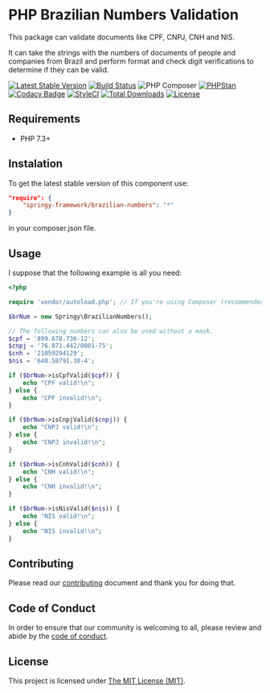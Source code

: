 # PHP Brazilian Numbers Validation

This package can validate documents like CPF, CNPJ, CNH and NIS.

It can take the strings with the numbers of documents of people and companies from Brazil and perform format and check digit verifications to determine if they can be valid.

[![Latest Stable Version](https://poser.pugx.org/springy-framework/brazilian-numbers/v/stable)](https://packagist.org/packages/springy-framework/brazilian-numbers)
[![Build Status](https://travis-ci.org/springy-framework/brazilian-numbers.svg?branch=main)](https://travis-ci.org/springy-framework/brazilian-numbers)
![PHP Composer](https://github.com/springy-framework/brazilian-numbers/workflows/PHP%20Composer/badge.svg)
[![PHPStan](https://img.shields.io/badge/PHPStan-enabled-brightgreen.svg?style=flat)](https://github.com/phpstan/phpstan)
[![Codacy Badge](https://app.codacy.com/project/badge/Grade/bf5ff92d1ecb484cbef2ec2c58f0b373)](https://www.codacy.com/gh/springy-framework/brazilian-numbers/dashboard?utm_source=github.com&amp;utm_medium=referral&amp;utm_content=springy-framework/brazilian-numbers&amp;utm_campaign=Badge_Grade)
[![StyleCI](https://github.styleci.io/repos/317241593/shield?style=flat)](https://github.styleci.io/repos/317241593)
[![Total Downloads](https://poser.pugx.org/springy-framework/brazilian-numbers/downloads)](https://packagist.org/packages/springy-framework/brazilian-numbers)
[![License](https://poser.pugx.org/springy-framework/brazilian-numbers/license)](https://packagist.org/packages/springy-framework/brazilian-numbers)

## Requirements

- PHP 7.3+

## Instalation

To get the latest stable version of this component use:

```json
"require": {
    "springy-framework/brazilian-numbers": "*"
}
```

in your composer.json file.

## Usage

I suppose that the following example is all you need:

```php
<?php

require 'vendor/autoload.php'; // If you're using Composer (recommended)

$brNum = new Springy\BrazilianNumbers();

// The following numbers can also be used without a mask.
$cpf = '899.678.736-12';
$cnpj = '76.871.442/0001-75';
$cnh = '21059294129';
$nis = '640.58791.38-4';

if ($brNum->isCpfValid($cpf)) {
    echo "CPF valid!\n";
} else {
    echo "CPF invalid!\n";
}

if ($brNum->isCnpjValid($cnpj)) {
    echo "CNPJ valid!\n";
} else {
    echo "CNPJ invalid!\n";
}

if ($brNum->isCnhValid($cnh)) {
    echo "CNH valid!\n";
} else {
    echo "CNH invalid!\n";
}

if ($brNum->isNisValid($nis)) {
    echo "NIS valid!\n";
} else {
    echo "NIS invalid!\n";
}
```

## Contributing

Please read our [contributing](/CONTRIBUTING.md) document and thank you for
doing that.

## Code of Conduct

In order to ensure that our community is welcoming to all, please review and
abide by the [code of conduct](/CODE_OF_CONDUCT.md).

## License

This project is licensed under [The MIT License (MIT)](/LICENSE).
